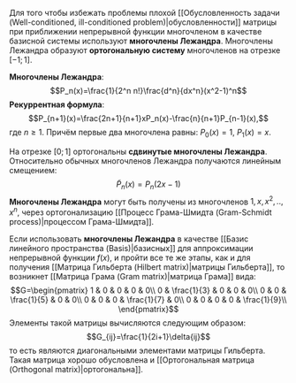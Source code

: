 Для того чтобы избежать проблемы плохой [[Обусловленность задачи (Well-conditioned, ill-conditioned problem)|обусловленности]] матрицы при приближении непрерывной функции многочленом в качестве базисной системы используют **многочлены Лежандра**. Многочлены Лежандра образуют **ортогональную систему** многочленов на отрезке $[-1;1]$.

**Многочлены Лежандра**:$$P_n(x)=\frac{1}{2^n n!}\frac{d^n}{dx^n}(x^2-1)^n$$**Рекуррентная формула**:$$P_{n+1}(x)=\frac{2n+1}{n+1}xP_n(x)-\frac{n}{n+1}P_{n-1}(x),$$где $n\geq 1$. Причём первые два многочлена равны: $P_0(x)=1$, $P_1(x)=x$.

На отрезке $[0;1]$ ортогональны **сдвинутые многочлены Лежандра**. Относительно обычных многочленов Лежандра получаются линейным смещением:$$\tilde P_n(x)=P_n(2x-1)$$**Многочлены Лежандра** могут быть получены из многочленов $1,x,x^2,..,x^n$, через ортогонализацию [[Процесс Грама-Шмидта (Gram-Schmidt process)|процессом Грама-Шмидта]].

Если использовать **многочлены Лежандра** в качестве [[Базис линейного пространства (Basis)|базисных]] для аппроксимации непрерывной функции $f(x)$, и пройти все те же этапы, как и для получения [[Матрица Гильберта (Hilbert matrix)|матрицы Гильберта]], то возникнет [[Матрица Грама (Gram matrix)|матрица Грама]] вида:$$G=\begin{pmatrix}
1 & 0 & 0 & 0 & 0\\
0 & \frac{1}{3} & 0 & 0 & 0\\
0 & 0 & \frac{1}{5} & 0 & 0\\
0 & 0 & 0 & \frac{1}{7} & 0\\
0 & 0 & 0 & 0 & \frac{1}{9}\\
\end{pmatrix}$$Элементы такой матрицы вычисляются следующим образом:$$G_{ij}=\frac{1}{2i+1}\delta{ij}$$то есть являются диагональными элементами матрицы Гильберта. Такая матрица хорошо обусловлена и [[Ортогональная матрица (Orthogonal matrix)|ортогональна]].
